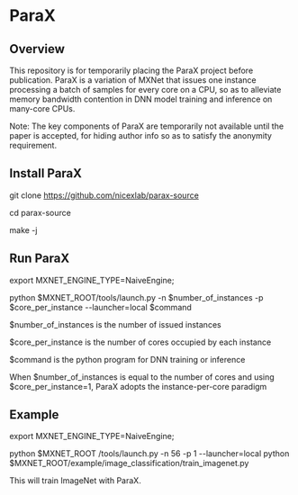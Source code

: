 # ParaX

## Overview
This repository is for temporarily placing the ParaX project before publication. 
ParaX is a variation of MXNet 
that issues one instance processing a batch of samples for every core on a CPU, 
so as to alleviate memory bandwidth contention in DNN model training and inference on many-core CPUs.

Note: The key components of ParaX are temporarily not available 
until the paper is accepted, 
for hiding author info so as to satisfy the anonymity requirement.

## Install ParaX
git clone https://github.com/nicexlab/parax-source

cd parax-source

make -j

## Run ParaX
export MXNET_ENGINE_TYPE=NaiveEngine; 

python $MXNET_ROOT/tools/launch.py -n $number_of_instances -p $core_per_instance --launcher=local $command

$number_of_instances is the number of issued instances

$core_per_instance is the number of cores occupied by each instance

$command is the python program for DNN training or inference

When $number_of_instances is equal to the number of cores and using $core_per_instance=1, ParaX adopts the instance-per-core paradigm

## Example
export MXNET_ENGINE_TYPE=NaiveEngine; 

python $MXNET_ROOT /tools/launch.py -n 56 -p 1 --launcher=local python $MXNET_ROOT/example/image_classification/train_imagenet.py 

This will train ImageNet with ParaX.
